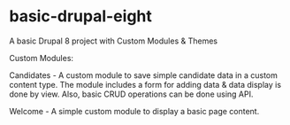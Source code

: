 # basic-drupal-eight
A basic Drupal 8 project with Custom Modules &amp; Themes

Custom Modules:

Candidates - A custom module to save simple candidate data in a custom content type. The module includes a form for adding data & data display is done by view. Also, basic CRUD operations can be done using API.

Welcome - A simple custom module to display a basic page content.
